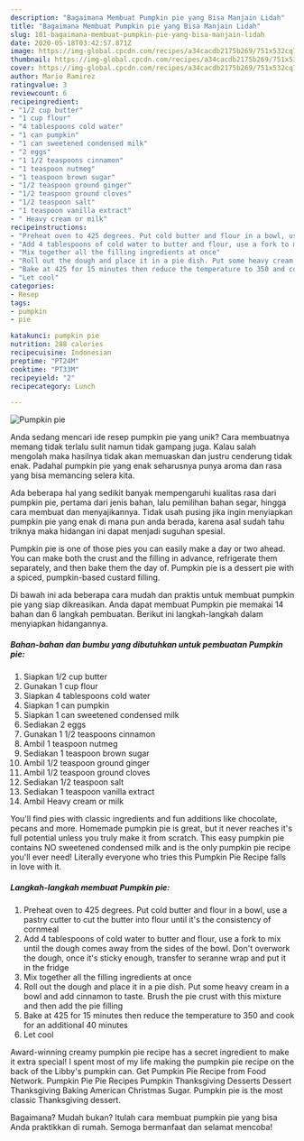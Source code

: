 ```yaml
---
description: "Bagaimana Membuat Pumpkin pie yang Bisa Manjain Lidah"
title: "Bagaimana Membuat Pumpkin pie yang Bisa Manjain Lidah"
slug: 101-bagaimana-membuat-pumpkin-pie-yang-bisa-manjain-lidah
date: 2020-05-18T03:42:57.871Z
image: https://img-global.cpcdn.com/recipes/a34cacdb2175b269/751x532cq70/pumpkin-pie-recipe-main-photo.jpg
thumbnail: https://img-global.cpcdn.com/recipes/a34cacdb2175b269/751x532cq70/pumpkin-pie-recipe-main-photo.jpg
cover: https://img-global.cpcdn.com/recipes/a34cacdb2175b269/751x532cq70/pumpkin-pie-recipe-main-photo.jpg
author: Mario Ramirez
ratingvalue: 3
reviewcount: 6
recipeingredient:
- "1/2 cup butter"
- "1 cup flour"
- "4 tablespoons cold water"
- "1 can pumpkin"
- "1 can sweetened condensed milk"
- "2 eggs"
- "1 1/2 teaspoons cinnamon"
- "1 teaspoon nutmeg"
- "1 teaspoon brown sugar"
- "1/2 teaspoon ground ginger"
- "1/2 teaspoon ground cloves"
- "1/2 teaspoon salt"
- "1 teaspoon vanilla extract"
- " Heavy cream or milk"
recipeinstructions:
- "Preheat oven to 425 degrees. Put cold butter and flour in a bowl, use a pastry cutter to cut the butter into flour until it&#39;s the consistency of cornmeal"
- "Add 4 tablespoons of cold water to butter and flour, use a fork to mix until the dough comes away from the sides of the bowl. Don&#39;t overwork the dough, once it&#39;s sticky enough, transfer to seranne wrap and put it in the fridge"
- "Mix together all the filling ingredients at once"
- "Roll out the dough and place it in a pie dish. Put some heavy cream in a bowl and add cinnamon to taste. Brush the pie crust with this mixture and then add the pie filling"
- "Bake at 425 for 15 minutes then reduce the temperature to 350 and cook for an additional 40 minutes"
- "Let cool"
categories:
- Resep
tags:
- pumpkin
- pie

katakunci: pumpkin pie 
nutrition: 288 calories
recipecuisine: Indonesian
preptime: "PT24M"
cooktime: "PT33M"
recipeyield: "2"
recipecategory: Lunch

---
```



![Pumpkin pie](https://img-global.cpcdn.com/recipes/a34cacdb2175b269/751x532cq70/pumpkin-pie-recipe-main-photo.jpg)

Anda sedang mencari ide resep pumpkin pie yang unik? Cara membuatnya memang tidak terlalu sulit namun tidak gampang juga. Kalau salah mengolah maka hasilnya tidak akan memuaskan dan justru cenderung tidak enak. Padahal pumpkin pie yang enak seharusnya punya aroma dan rasa yang bisa memancing selera kita.

Ada beberapa hal yang sedikit banyak mempengaruhi kualitas rasa dari pumpkin pie, pertama dari jenis bahan, lalu pemilihan bahan segar, hingga cara membuat dan menyajikannya. Tidak usah pusing jika ingin menyiapkan pumpkin pie yang enak di mana pun anda berada, karena asal sudah tahu triknya maka hidangan ini dapat menjadi suguhan spesial.

Pumpkin pie is one of those pies you can easily make a day or two ahead. You can make both the crust and the filling in advance, refrigerate them separately, and then bake them the day of. Pumpkin pie is a dessert pie with a spiced, pumpkin-based custard filling.


Di bawah ini ada beberapa cara mudah dan praktis untuk membuat pumpkin pie yang siap dikreasikan. Anda dapat membuat Pumpkin pie memakai 14 bahan dan 6 langkah pembuatan. Berikut ini langkah-langkah dalam menyiapkan hidangannya.

<!--inarticleads1-->

##### Bahan-bahan dan bumbu yang dibutuhkan untuk pembuatan Pumpkin pie:

1. Siapkan 1/2 cup butter
1. Gunakan 1 cup flour
1. Siapkan 4 tablespoons cold water
1. Siapkan 1 can pumpkin
1. Siapkan 1 can sweetened condensed milk
1. Sediakan 2 eggs
1. Gunakan 1 1/2 teaspoons cinnamon
1. Ambil 1 teaspoon nutmeg
1. Sediakan 1 teaspoon brown sugar
1. Ambil 1/2 teaspoon ground ginger
1. Ambil 1/2 teaspoon ground cloves
1. Sediakan 1/2 teaspoon salt
1. Sediakan 1 teaspoon vanilla extract
1. Ambil  Heavy cream or milk


You&#39;ll find pies with classic ingredients and fun additions like chocolate, pecans and more. Homemade pumpkin pie is great, but it never reaches it&#39;s full potential unless you truly make it from scratch. This easy pumpkin pie contains NO sweetened condensed milk and is the only pumpkin pie recipe you&#39;ll ever need! Literally everyone who tries this Pumpkin Pie Recipe falls in love with it. 

<!--inarticleads2-->

##### Langkah-langkah membuat Pumpkin pie:

1. Preheat oven to 425 degrees. Put cold butter and flour in a bowl, use a pastry cutter to cut the butter into flour until it&#39;s the consistency of cornmeal
1. Add 4 tablespoons of cold water to butter and flour, use a fork to mix until the dough comes away from the sides of the bowl. Don&#39;t overwork the dough, once it&#39;s sticky enough, transfer to seranne wrap and put it in the fridge
1. Mix together all the filling ingredients at once
1. Roll out the dough and place it in a pie dish. Put some heavy cream in a bowl and add cinnamon to taste. Brush the pie crust with this mixture and then add the pie filling
1. Bake at 425 for 15 minutes then reduce the temperature to 350 and cook for an additional 40 minutes
1. Let cool


Award-winning creamy pumpkin pie recipe has a secret ingredient to make it extra special! I spent most of my life making the pumpkin pie recipe on the back of the Libby&#39;s pumpkin can. Get Pumpkin Pie Recipe from Food Network. Pumpkin Pie Pie Recipes Pumpkin Thanksgiving Desserts Dessert Thanksgiving Baking American Christmas Sugar. Pumpkin pie is the most classic Thanksgiving dessert. 

Bagaimana? Mudah bukan? Itulah cara membuat pumpkin pie yang bisa Anda praktikkan di rumah. Semoga bermanfaat dan selamat mencoba!
